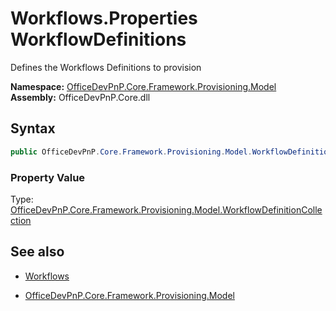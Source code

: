 # Workflows.Properties WorkflowDefinitions
Defines the Workflows Definitions to provision  

**Namespace:** [OfficeDevPnP.Core.Framework.Provisioning.Model](OfficeDevPnP.Core.Framework.Provisioning.Model.md)  
**Assembly:** OfficeDevPnP.Core.dll  
## Syntax
```C#
public OfficeDevPnP.Core.Framework.Provisioning.Model.WorkflowDefinitionCollection WorkflowDefinitions { get; }
```

### Property Value
Type: [OfficeDevPnP.Core.Framework.Provisioning.Model.WorkflowDefinitionCollection](OfficeDevPnP.Core.Framework.Provisioning.Model.WorkflowDefinitionCollection.md)  

## See also
- [Workflows](Workflows.md) 

- [OfficeDevPnP.Core.Framework.Provisioning.Model](OfficeDevPnP.Core.Framework.Provisioning.Model.md)
